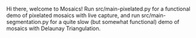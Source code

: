 Hi there, welcome to Mosaics! Run src/main-pixelated.py for a functional demo of pixelated mosaics with live capture, and run src/main-segmentation.py for a quite slow (but somewhat functional) demo of mosaics with Delaunay Triangulation.
